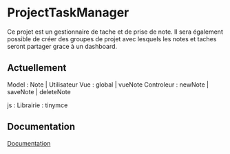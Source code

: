 
# ProjectTaskManager

Ce projet est un gestionnaire de tache et de prise de note.
Il sera également possible de créer des groupes de projet avec lesquels les notes et taches seront partager grace à un dashboard.

## Actuellement 

Model : Note | Utilisateur 
Vue : global | vueNote
Controleur : newNote | saveNote | deleteNote

js : Librairie : tinymce 

## Documentation

[Documentation](https://linktodocumentation)

